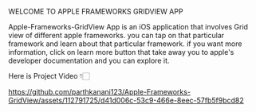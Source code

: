 WELCOME TO APPLE FRAMEWORKS GRIDVIEW APP

Apple-Frameworks-GridView App is an iOS application that involves Grid view of different apple frameworks.
you can tap on that particular framework and learn about that particular framework.
if you want more information, click on learn more button that take away you to apple's developer documentation and you can explore it.

Here is Project Video 👇🏻

https://github.com/parthkanani123/Apple-Frameworks-GridView/assets/112791725/d41d006c-53c9-466e-8eec-57fb5f9bcd82

